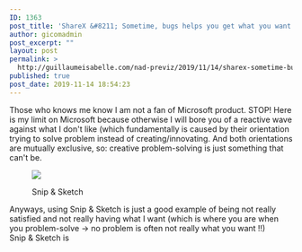 ```yaml
---
ID: 1363
post_title: 'ShareX &#8211; Sometime, bugs helps you get what you want !'
author: gicomadmin
post_excerpt: ""
layout: post
permalink: >
  http://guillaumeisabelle.com/nad-previz/2019/11/14/sharex-sometime-bugs-helps-you-get-what-you-want/
published: true
post_date: 2019-11-14 18:54:23
---
```

<!-- wp:paragraph -->

Those who knows me know I am not a fan of Microsoft product. STOP! Here is my limit on Microsoft because otherwise I will bore you of a reactive wave against what I don't like (which fundamentally is caused by their orientation trying to solve problem instead of creating/innovating. And both orientations are mutually exclusive, so: creative problem-solving is just something that can't be.

<!-- /wp:paragraph -->

<!-- wp:image --><figure class="wp-block-image">

![][1]<figcaption>Snip & Sketch</figcaption></figure> <!-- /wp:image -->

<!-- wp:paragraph -->

Anyways, using Snip & Sketch is just a good example of being not really satisfied and not really having what I want (which is where you are when you problem-solve -> no problem is often not really what you want !!)  
Snip & Sketch is 

<!-- /wp:paragraph -->

<!-- wp:image {"id":1366,"sizeSlug":"large"} --><figure class="wp-block-image size-large">

<img src="http://guillaumeisabelle.com/nad-previz/wp-content/uploads/sites/19/2019/11/image-40-1024x303.png" alt="" class="wp-image-1366" /></figure> <!-- /wp:image -->

 [1]: https://i.imgur.com/Nln0O29.png
